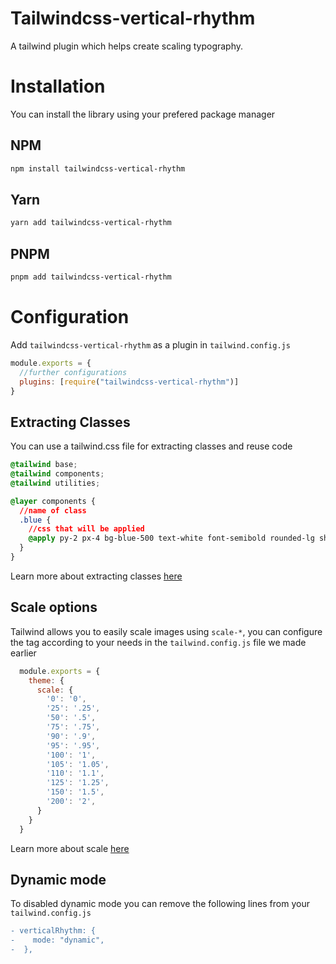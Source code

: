 # Tailwindcss-vertical-rhythm

A tailwind plugin which helps create scaling typography.

# Installation
You can install the library using your prefered package manager

## NPM
```sh
npm install tailwindcss-vertical-rhythm
```
## Yarn
```sh
yarn add tailwindcss-vertical-rhythm
```
## PNPM
```sh
pnpm add tailwindcss-vertical-rhythm
```
# Configuration

Add `tailwindcss-vertical-rhythm` as a plugin in `tailwind.config.js`

```js
module.exports = {
  //further configurations
  plugins: [require("tailwindcss-vertical-rhythm")]
}
```

## Extracting Classes

You can use a tailwind.css file for extracting classes and reuse code

```css
@tailwind base;
@tailwind components;
@tailwind utilities;

@layer components {
  //name of class
  .blue {
    //css that will be applied
    @apply py-2 px-4 bg-blue-500 text-white font-semibold rounded-lg shadow-md hover:bg-blue-700 focus:outline-none focus:ring-2 focus:ring-blue-400 focus:ring-opacity-75;
  }
}
```
Learn more about extracting classes [here](https://tailwindcss.com/docs/extracting-components)

## Scale options

Tailwind allows you to easily scale images using `scale-*`, you can configure the tag according to your needs in the `tailwind.config.js` file we made earlier

```js
  module.exports = {
    theme: {
      scale: {
        '0': '0',
        '25': '.25',
        '50': '.5',
        '75': '.75',
        '90': '.9',
        '95': '.95',
        '100': '1',
        '105': '1.05',
        '110': '1.1',
        '125': '1.25',
        '150': '1.5',
        '200': '2',
      }
    }
  }
```
Learn more about scale [here](https://tailwindcss.com/docs/scale)
## Dynamic mode
To disabled dynamic mode you can remove the following lines from your `tailwind.config.js`
```diff
- verticalRhythm: {
-    mode: "dynamic",
-  },
```
